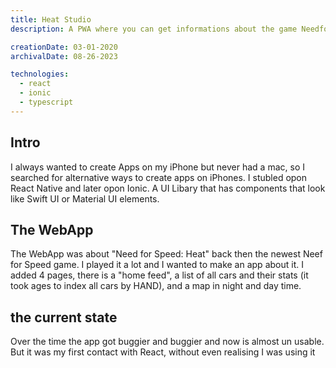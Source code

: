 ```yaml
---
title: Heat Studio
description: A PWA where you can get informations about the game NeedforSpeed Heat

creationDate: 03-01-2020
archivalDate: 08-26-2023

technologies:
  - react
  - ionic
  - typescript
---
```


## Intro

I always wanted to create Apps on my iPhone but never had a mac, so I searched for alternative ways to create apps on iPhones. I stubled opon React Native and later opon Ionic. A UI Libary that has components that look like Swift UI or Material UI elements.

## The WebApp

The WebApp was about "Need for Speed: Heat" back then the newest Neef for Speed game. I played it a lot and I wanted to make an app about it. I added 4 pages, there is a "home feed", a list of all cars and their stats (it took ages to index all cars by HAND), and a map in night and day time.

## the current state

Over the time the app got buggier and buggier and now is almost un usable. But it was my first contact with React, without even realising I was using it
